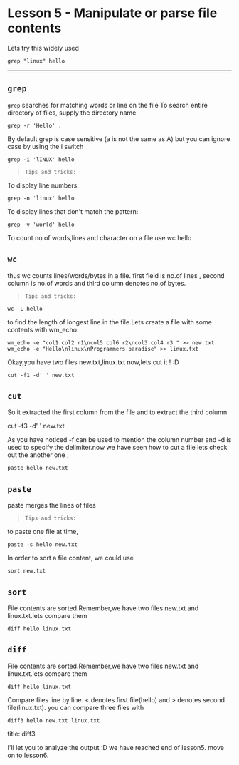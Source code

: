 

# Lesson 5 - Manipulate or parse file contents 

Lets try this widely used

	grep "linux" hello


----
## `grep`

`grep` searches for matching words or line on the file
To search entire directory of files, supply the directory name

	grep -r 'Hello' .	

By default grep is case sensitive (a is not the same as A) but 
you can ignore case by using the i switch

	grep -i 'lINUX' hello

>`Tips and tricks:`

To display line numbers:

	grep -n 'linux' hello 

To display lines that don't match the pattern:

	grep -v 'world' hello

To count no.of words,lines and character on a file use
	wc hello 
## `wc`

thus wc counts lines/words/bytes in a file. first field is 
no.of lines , second column is no.of words and third column 
denotes no.of bytes.

>`Tips and tricks:`

	wc -L hello 

to find the length of longest line in the file.Lets create a file 
with some contents with wm_echo.

	wm_echo -e "col1 col2 r1\ncol5 col6 r2\ncol3 col4 r3 " >> new.txt
	wm_echo -e "Hello\nlinux\nProgrammers paradise" >> linux.txt 


Okay,you have two files new.txt,linux.txt now,lets cut it ! :D 
	
	cut -f1 -d' ' new.txt

## `cut`

So it  extracted the first column from the file and to 
extract the third column

cut -f3 -d' ' new.txt

As you have noticed -f can be used to mention the column 
number and -d is used to specify the delimiter.now we have 
seen how to cut a file lets check out the another one , 

	paste hello new.txt 


## `paste`

paste merges the lines of files

>`Tips and tricks:`

to paste one file at time,

	paste -s hello new.txt 

In order to sort a file content, we could use 

	sort new.txt
## `sort`

File contents are sorted.Remember,we have two files
new.txt and linux.txt.lets compare them

	diff hello linux.txt

## `diff`

File contents are sorted.Remember,we have two files
new.txt and linux.txt.lets compare them

	diff hello linux.txt


Compare files line by line. < denotes first file(hello) and >
denotes second file(linux.txt). you can compare three files 
with 

	diff3 hello new.txt linux.txt 


title: diff3

I'll let you to analyze the output :D we have 
reached end of lesson5. move on  to lesson6.
